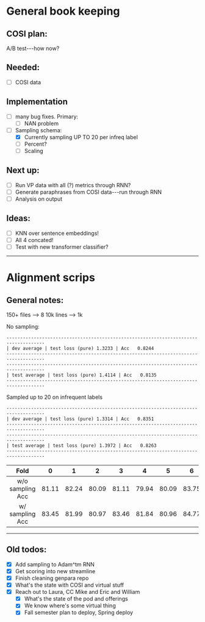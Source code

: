 # General book keeping

## COSI plan:
A/B test---how now?

## Needed:
- [ ] COSI data

## Implementation
- [ ] many bug fixes. Primary:
	- [ ] NAN problem
- [ ] Sampling schema:
	- [x] Currently sampling UP TO 20 per infreq label
	- [ ] Percent?
	- [ ] Scaling

## Next up:
- [ ] Run VP data with all (?) metrics through RNN?
- [ ] Generate paraphrases from COSI data---run through RNN
- [ ] Analysis on output

## Ideas:
- [ ] KNN over sentence embeddings!
- [ ] All 4 concated!
- [ ] Test with new transformer classifier?

__________________
# Alignment scrips

## General notes:
150+ files --> 8
10k lines --> 1k

No sampling:
```
------------------------------------------------------------------------------------
| dev average | test loss (pure) 1.3233 | Acc   0.8244
------------------------------------------------------------------------------------
------------------------------------------------------------------------------------
| test average | test loss (pure) 1.4114 | Acc   0.8135
------------------------------------------------------------------------------------
```
Sampled up to 20 on infrequent labels
```
------------------------------------------------------------------------------------
| dev average | test loss (pure) 1.3314 | Acc   0.8351
------------------------------------------------------------------------------------
------------------------------------------------------------------------------------
| test average | test loss (pure) 1.3972 | Acc   0.8263
------------------------------------------------------------------------------------
```

| Fold             |   0   |   1   |   2   |   3   |   4   |   5   |   6   |   7   |   8   |   9   |
| :--------------: |  :-:  |  :-:  |  :-:  |  :-:  |  :-:  |  :-:  |  :-:  |  :-:  |  :-:  |  :-:  |
| w/o sampling Acc | 81.11 | 82.24 | 80.09 | 81.11 | 79.94 | 80.09 | 83.75 | 79.18 | 83.87 | 80.23 |
| w/ sampling Acc  | 83.45 | 81.99 | 80.97 | 83.46 | 81.84 | 80.96 | 84.77 | 81.96 | 84.75 | 82.87 |

___
## Old todos:
- [x] Add sampling to Adam^tm RNN
- [x] Get scoring into new streamline
- [x] Finish cleaning genpara repo
- [x] What's the state with COSI and virtual stuff
- [x] Reach out to Laura, CC Mike and Eric and William
	- [x] What's the state of the pod and offerings
	- [x] We know where's some virtual thing
	- [x] Fall semester plan to deploy, Spring deploy
